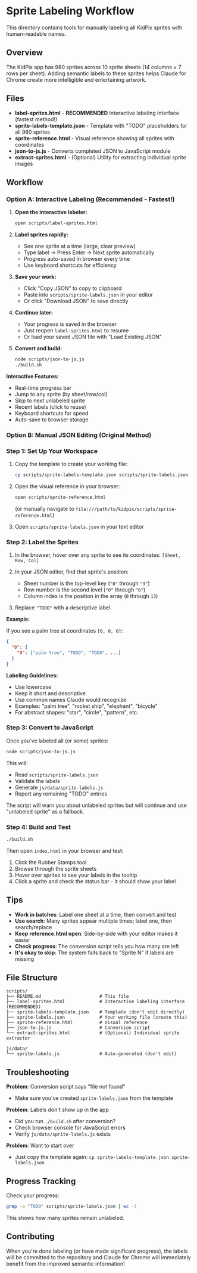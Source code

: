 # Sprite Labeling Workflow

This directory contains tools for manually labeling all KidPix sprites with human-readable names.

## Overview

The KidPix app has 980 sprites across 10 sprite sheets (14 columns × 7 rows per sheet). Adding semantic labels to these sprites helps Claude for Chrome create more intelligible and entertaining artwork.

## Files

- **label-sprites.html** - **RECOMMENDED** Interactive labeling interface (fastest method!)
- **sprite-labels-template.json** - Template with "TODO" placeholders for all 980 sprites
- **sprite-reference.html** - Visual reference showing all sprites with coordinates
- **json-to-js.js** - Converts completed JSON to JavaScript module
- **extract-sprites.html** - (Optional) Utility for extracting individual sprite images

## Workflow

### Option A: Interactive Labeling (Recommended - Fastest!)

1. **Open the interactive labeler:**
   ```bash
   open scripts/label-sprites.html
   ```

2. **Label sprites rapidly:**
   - See one sprite at a time (large, clear preview)
   - Type label → Press Enter → Next sprite automatically
   - Progress auto-saved in browser every time
   - Use keyboard shortcuts for efficiency

3. **Save your work:**
   - Click "Copy JSON" to copy to clipboard
   - Paste into `scripts/sprite-labels.json` in your editor
   - Or click "Download JSON" to save directly

4. **Continue later:**
   - Your progress is saved in the browser
   - Just reopen `label-sprites.html` to resume
   - Or load your saved JSON file with "Load Existing JSON"

5. **Convert and build:**
   ```bash
   node scripts/json-to-js.js
   ./build.sh
   ```

**Interactive Features:**
- Real-time progress bar
- Jump to any sprite (by sheet/row/col)
- Skip to next unlabeled sprite
- Recent labels (click to reuse)
- Keyboard shortcuts for speed
- Auto-save to browser storage

### Option B: Manual JSON Editing (Original Method)

### Step 1: Set Up Your Workspace

1. Copy the template to create your working file:
   ```bash
   cp scripts/sprite-labels-template.json scripts/sprite-labels.json
   ```

2. Open the visual reference in your browser:
   ```bash
   open scripts/sprite-reference.html
   ```
   (or manually navigate to `file:///path/to/kidpix/scripts/sprite-reference.html`)

3. Open `scripts/sprite-labels.json` in your text editor

### Step 2: Label the Sprites

1. In the browser, hover over any sprite to see its coordinates: `[Sheet, Row, Col]`

2. In your JSON editor, find that sprite's position:
   - Sheet number is the top-level key (`"0"` through `"9"`)
   - Row number is the second level (`"0"` through `"6"`)
   - Column index is the position in the array (`0` through `13`)

3. Replace `"TODO"` with a descriptive label

**Example:**

If you see a palm tree at coordinates `[0, 0, 0]`:

```json
{
  "0": {
    "0": ["palm tree", "TODO", "TODO", ...]
  }
}
```

**Labeling Guidelines:**
- Use lowercase
- Keep it short and descriptive
- Use common names Claude would recognize
- Examples: "palm tree", "rocket ship", "elephant", "bicycle"
- For abstract shapes: "star", "circle", "pattern", etc.

### Step 3: Convert to JavaScript

Once you've labeled all (or some) sprites:

```bash
node scripts/json-to-js.js
```

This will:
- Read `scripts/sprite-labels.json`
- Validate the labels
- Generate `js/data/sprite-labels.js`
- Report any remaining "TODO" entries

The script will warn you about unlabeled sprites but will continue and use "unlabeled sprite" as a fallback.

### Step 4: Build and Test

```bash
./build.sh
```

Then open `index.html` in your browser and test:
1. Click the Rubber Stamps tool
2. Browse through the sprite sheets
3. Hover over sprites to see your labels in the tooltip
4. Click a sprite and check the status bar - it should show your label

## Tips

- **Work in batches**: Label one sheet at a time, then convert and test
- **Use search**: Many sprites appear multiple times; label one, then search/replace
- **Keep reference.html open**: Side-by-side with your editor makes it easier
- **Check progress**: The conversion script tells you how many are left
- **It's okay to skip**: The system falls back to "Sprite N" if labels are missing

## File Structure

```
scripts/
├── README.md                      # This file
├── label-sprites.html             # Interactive labeling interface (RECOMMENDED)
├── sprite-labels-template.json    # Template (don't edit directly)
├── sprite-labels.json             # Your working file (create this)
├── sprite-reference.html          # Visual reference
├── json-to-js.js                  # Conversion script
└── extract-sprites.html           # (Optional) Individual sprite extractor

js/data/
└── sprite-labels.js               # Auto-generated (don't edit)
```

## Troubleshooting

**Problem**: Conversion script says "file not found"
- Make sure you've created `sprite-labels.json` from the template

**Problem**: Labels don't show up in the app
- Did you run `./build.sh` after conversion?
- Check browser console for JavaScript errors
- Verify `js/data/sprite-labels.js` exists

**Problem**: Want to start over
- Just copy the template again: `cp sprite-labels-template.json sprite-labels.json`

## Progress Tracking

Check your progress:
```bash
grep -o "TODO" scripts/sprite-labels.json | wc -l
```

This shows how many sprites remain unlabeled.

## Contributing

When you're done labeling (or have made significant progress), the labels will be committed to the repository and Claude for Chrome will immediately benefit from the improved semantic information!
